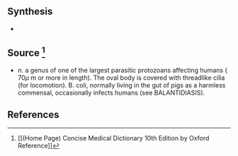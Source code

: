 ## Synthesis
- 
## Source [^1]
- $n$. a genus of one of the largest parasitic protozoans affecting humans ( $70 \mu \mathrm{~m}$ or more in length). The oval body is covered with threadlike cilia (for locomotion). B. coli, normally living in the gut of pigs as a harmless commensal, occasionally infects humans (see BALANTIDIASIS).
## References

[^1]: [[(Home Page) Concise Medical Dictionary 10th Edition by Oxford Reference]]